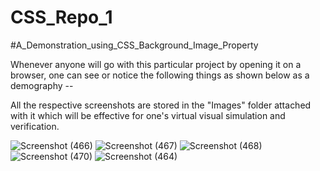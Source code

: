 # CSS_Repo_1

#A_Demonstration_using_CSS_Background_Image_Property


Whenever anyone will go with this particular project by opening it on a browser, one can see or notice the following things as shown below as a demography --

All the respective screenshots are stored in the "Images" folder attached with it which will be effective for one's virtual visual simulation and verification.


![Screenshot (466)](https://user-images.githubusercontent.com/65014749/86527675-0b8c5a80-bebf-11ea-9323-00f86a240755.png)
![Screenshot (467)](https://user-images.githubusercontent.com/65014749/86527676-10510e80-bebf-11ea-869a-6163cd354f07.png)
![Screenshot (468)](https://user-images.githubusercontent.com/65014749/86527681-13e49580-bebf-11ea-901c-a9695c541a7e.png)
![Screenshot (470)](https://user-images.githubusercontent.com/65014749/86527684-17781c80-bebf-11ea-9b13-17f140bdcc59.png)
![Screenshot (464)](https://user-images.githubusercontent.com/65014749/86526996-29a28c80-beb8-11ea-9b2b-ff366852e234.png)

